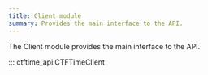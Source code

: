 ```yaml
---
title: Client module
summary: Provides the main interface to the API.
---
```


The Client module provides the main interface to the API.

::: ctftime_api.CTFTimeClient

